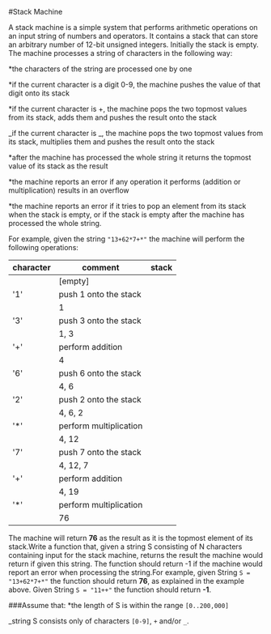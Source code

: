 #Stack Machine

A stack machine is a simple system that performs arithmetic operations on an input string of numbers and operators. It contains a stack that can store an arbitrary number of 12-bit unsigned integers. Initially the stack is empty. The machine processes a string of characters in the following way:

\*the characters of the string are processed one by one

\*if the current character is a digit 0-9, the machine pushes the value of that digit onto its stack

\*if the current character is +, the machine pops the two topmost values from its stack, adds them and pushes the result onto the stack

_if the current character is _, the machine pops the two topmost values from its stack, multiplies them and pushes the result onto the stack

\*after the machine has processed the whole string it returns the topmost value of its stack as the result

\*the machine reports an error if any operation it performs (addition or multiplication) results in an overflow

\*the machine reports an error if it tries to pop an element from its stack when the stack is empty, or if the stack is empty after the machine has processed the whole string.

For example, given the string `"13+62*7+*"` the machine will perform the following operations:

| character | comment                | stack |
| --------- | ---------------------- | ----- |
|           | [empty]                |
| '1'       | push 1 onto the stack  |
|           | 1                      |
| '3'       | push 3 onto the stack  |
|           | 1, 3                   |
| '+'       | perform addition       |
|           | 4                      |
| '6'       | push 6 onto the stack  |
|           | 4, 6                   |
| '2'       | push 2 onto the stack  |
|           | 4, 6, 2                |
| '\*'      | perform multiplication |
|           | 4, 12                  |
| '7'       | push 7 onto the stack  |
|           | 4, 12, 7               |
| '+'       | perform addition       |
|           | 4, 19                  |
| '\*'      | perform multiplication |
|           | 76                     |

The machine will return **76** as the result as it is the topmost element of its stack.Write a function that, given a string S consisting of N characters containing input for the stack machine, returns the result the machine would return if given this string. The function should return -1 if the machine would report an error when processing the string.For example, given String `S = "13+62*7+*"` the function should return **76**, as explained in the example above. Given String `S = "11++"` the function should return **-1**.

###Assume that:
\*the length of S is within the range `[0..200,000]`

_string S consists only of characters `[0-9]`, `+` and/or `_`.
